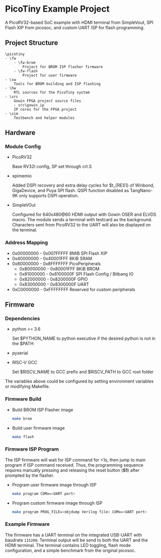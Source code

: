 # PicoTiny Example Project

A PicoRV32-based SoC example with HDMI terminal from SimpleVout, SPI Flash XIP from picosoc, and custom UART ISP for flash programming.

## Project Structure

```text
\picotiny
- \fw
    - \fw-brom
        Project for BROM ISP flasher firmware
    - \fw-flash
        Project for user firmware
- \sw
    Tools for BROM building and ISP flashing
- \hw
    RTL sources for the PicoTiny system
- \src
    Gowin FPGA project source files
    - src\gowin_ip
    IP cores for the FPGA project
- \sim
    Testbench and helper modules
```

## Hardware

### Module Config

- PicoRV32

    Base RV32I config, SP set through crt.S

- spimemio

    Added DSPI recovery and extra delay cycles for $t_{RES1} of Winbond, GigaDevice, and Puya SPI flash. QSPI function disabled as TangNano-9K only supports DSPI operation.

- SimpleVOut

    Configured for 640x480@60 HDMI output with Gowin OSER and ELVDS macro. The module sends a terminal with testcard as the background. Characters sent from PicoRV32 to the UART will also be displayed on the terminal.

### Address Mapping

- 0x00000000 - 0x007FFFFF 8MiB SPI Flash XIP
- 0x40000000 - 0x40001FFF 8KiB SRAM
- 0x80000000 - 0x8FFFFFFF PicoPeripherals
  - 0x80000000 - 0x80001FFF 8KiB BROM
  - 0x81000000 - 0x8100000F SPI Flash Config / Bitbang IO
  - 0x82000000 - 0x8200000F GPIO
  - 0x83000000 - 0x8300000F UART
- 0xC0000000 - 0xFFFFFFFF Reserved for custom peripherals

## Firmware

### Dependencies

- python >= 3.6

    Set $PYTHON_NAME to python executive if the desired python is not in the $PATH
- pyserial
- RISC-V GCC

    Set $RISCV_NAME to GCC prefix and $RISCV_PATH to GCC root folder

The variables above could be configured by setting environment variables or modifying Makefile.

### Firmware Build

- Build BROM ISP Flasher image

    ```bash
    make brom
    ```

- Build user firmware image

    ```bash
    make flash
    ```

### Firmware ISP Program

The ISP firmware will wait for ISP command for <1s, then jump to main program if ISP command received. Thus, the programming sequence requires manually pressing and releasing the reset button (**S1**) after prompted by the flasher.

- Program user firmware image through ISP

    ```bash
    make program COMx=<UART port>
    ```

- Program custom firmware image through ISP

    ```bash
    make program PROG_FILE=<objdump Verilog file> COMx=<UART port>
    ```

### Example Firmware

The firmware has a UART terminal on the integrated USB-UART with baudrate `115200`. Terminal output will be send to both the UART and the HDMI terminal. The terminal contains LED toggling, flash mode configuration, and a simple benchmark from the original picosoc.
